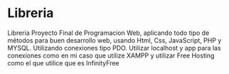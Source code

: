 # Libreria
Libreria
Proyecto Final de Programacion Web, aplicando todo tipo de métodos para buen desarrollo web, usando Html, Css, JavaScript, PHP y MYSQL.
Utilizando conexiones tipo PDO.
Utilizar localhost y app para las conexiones como en mi caso que utilize XAMPP y utilizar Free Hosting como el que utilice que es InfinityFree
